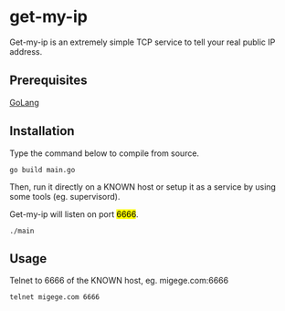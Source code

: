 # get-my-ip

Get-my-ip is an extremely simple TCP service to tell your real public IP address.

## Prerequisites

[GoLang](https://golang.org/dl/)

## Installation

Type the command below to compile from source.

```
go build main.go
```

Then, run it directly on a KNOWN host or setup it as a service by using some tools (eg. supervisord).

Get-my-ip will listen on port <mark>6666</mark>.

```
./main
```

## Usage

Telnet to 6666 of the KNOWN host, eg. migege.com:6666

```
telnet migege.com 6666
```
